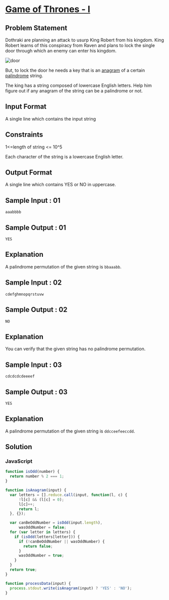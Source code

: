 # [Game of Thrones - I](https://www.hackerrank.com/challenges/game-of-thrones)

## Problem Statement

Dothraki are planning an attack to usurp King Robert from his kingdom. King Robert learns of this conspiracy from Raven and plans to lock the single door through which an enemy can enter his kingdom.

![door](https://cloud.githubusercontent.com/assets/1198848/5976610/f9f388b4-a8a0-11e4-99c7-53f75b8b6516.png)

But, to lock the door he needs a key that is an [anagram](https://en.wikipedia.org/wiki/Anagram) of a certain [palindrome](http://en.wikipedia.org/wiki/Palindrome) string.

The king has a string composed of lowercase English letters. Help him figure out if any anagram of the string can be a palindrome or not.

## Input Format 
A single line which contains the input string

## Constraints 

1<=length of string <= 10^5 

Each character of the string is a lowercase English letter.

## Output Format 
A single line which contains YES or NO in uppercase.

## Sample Input : 01
```
aaabbbb
```

## Sample Output : 01
```
YES
```

## Explanation 
A palindrome permutation of the given string is `bbaaabb`. 

## Sample Input : 02
```
cdefghmnopqrstuvw
```

## Sample Output : 02
```
NO
```

## Explanation 
You can verify that the given string has no palindrome permutation. 

## Sample Input : 03
```
cdcdcdcdeeeef
```

## Sample Output : 03
```
YES
```

## Explanation 
A palindrome permutation of the given string is `ddcceefeeccdd`.

## Solution

### JavaScript
```javascript
function isOdd(number) {
  return number % 2 === 1;
}

function isAnagram(input) {
  var letters = [].reduce.call(input, function(l, c) {
      !l[c] && (l[c] = 0);
      l[c]++;
      return l;
  }, {});

  var canBeOddNumber = isOdd(input.length),
      wasOddNumber = false;
  for (var letter in letters) {
    if (isOdd(letters[letter])) {
      if (!canBeOddNumber || wasOddNumber) {
        return false;
      }
      wasOddNumber = true;
    }
  }
  return true;
}

function processData(input) {
  process.stdout.write(isAnagram(input) ? 'YES' : 'NO');
} 
```